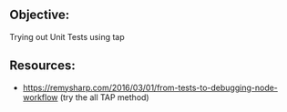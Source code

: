 ## Objective:

Trying out Unit Tests using tap

## Resources:

- https://remysharp.com/2016/03/01/from-tests-to-debugging-node-workflow (try the all TAP method)
